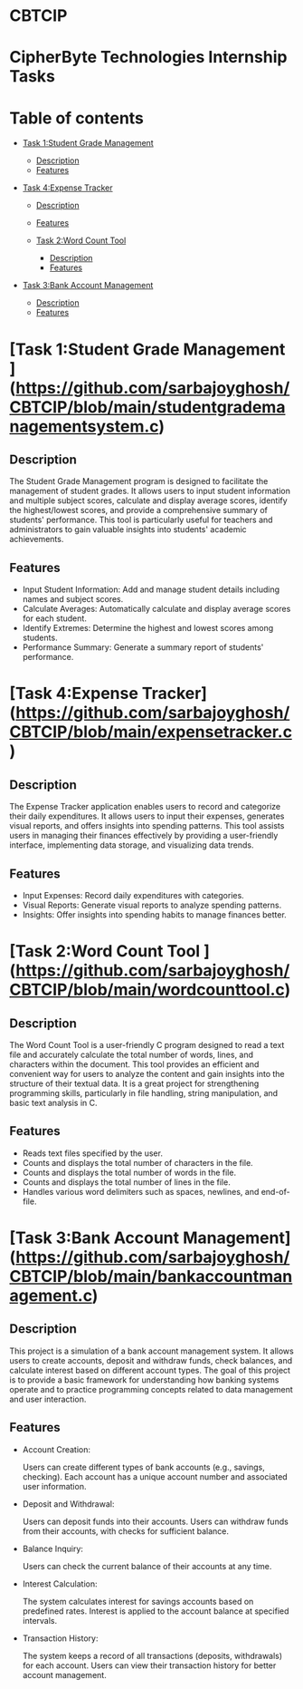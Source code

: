 # CBTCIP
CipherByte Technologies Internship Tasks
===========================================
Table of contents
=================
<!--ts-->

* [Task 1:Student Grade Management ](#task-1-student-grade-management)
    * [Description](#description)
    * [Features](#features)
    


* [Task 4:Expense Tracker](#task-4-expense-tracker)
    * [Description](#description)
    * [Features](#features)

  * [Task 2:Word Count Tool ](#task-2-word-count-tool)
    * [Description](#description)
    * [Features](#features)

 * [Task 3:Bank Account Management](#task-3-bank-account-management)
    * [Description](#description)
    * [Features](#features)

<!--te-->

[Task 1:Student Grade Management ]
(https://github.com/sarbajoyghosh/CBTCIP/blob/main/studentgrademanagementsystem.c)
================================

Description
-----------
The Student Grade Management program is designed to facilitate the management of student grades. It allows users to input student information and multiple subject scores, calculate and display average scores, identify the highest/lowest scores, and provide a comprehensive summary of students' performance. This tool is particularly useful for teachers and administrators to gain valuable insights into students' academic achievements.


Features
---------
* Input Student Information: Add and manage student details including names and subject scores.
* Calculate Averages: Automatically calculate and display average scores for each student.
* Identify Extremes: Determine the highest and lowest scores among students.
* Performance Summary: Generate a summary report of students' performance.


[Task 4:Expense Tracker]
(https://github.com/sarbajoyghosh/CBTCIP/blob/main/expensetracker.c)
========================


Description
------------
The Expense Tracker application enables users to record and categorize their daily expenditures. It allows users to input their expenses, generates visual reports, and offers insights into spending patterns. This tool assists users in managing their finances effectively by providing a user-friendly interface, implementing data storage, and visualizing data trends.

Features
----------
* Input Expenses: Record daily expenditures with categories.
* Visual Reports: Generate visual reports to analyze spending patterns.
* Insights: Offer insights into spending habits to manage finances better.


[Task 2:Word Count Tool ]
(https://github.com/sarbajoyghosh/CBTCIP/blob/main/wordcounttool.c)
=========================

Description
------------
The Word Count Tool is a user-friendly C program designed to read a text file and accurately calculate the total number of words, lines, and characters within the document. This tool provides an efficient and convenient way for users to analyze the content and gain insights into the structure of their textual data. It is a great project for strengthening programming skills, particularly in file handling, string manipulation, and basic text analysis in C.

Features
---------
* Reads text files specified by the user.
* Counts and displays the total number of characters in the file.
* Counts and displays the total number of words in the file.
* Counts and displays the total number of lines in the file.
* Handles various word delimiters such as spaces, newlines, and end-of-file.


[Task 3:Bank Account Management]
(https://github.com/sarbajoyghosh/CBTCIP/blob/main/bankaccountmanagement.c)
================================

Description
------------
This project is a simulation of a bank account management system. It allows users to create accounts, deposit and withdraw funds, check balances, and calculate interest based on different account types. The goal of this project is to provide a basic framework for understanding how banking systems operate and to practice programming concepts related to data management and user interaction.

Features
---------
* Account Creation:

  Users can create different types of bank accounts (e.g., savings, checking).
  Each account has a unique account number and associated user information.

* Deposit and Withdrawal:

  Users can deposit funds into their accounts.
  Users can withdraw funds from their accounts, with checks for sufficient balance.

* Balance Inquiry:

  Users can check the current balance of their accounts at any time.
* Interest Calculation:

   The system calculates interest for savings accounts based on predefined rates.
  Interest is applied to the account balance at specified intervals.
* Transaction History:

  The system keeps a record of all transactions (deposits, withdrawals) for each account.
   Users can view their transaction history for better account management.
